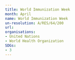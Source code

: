 ```yaml
---
title: World Immunization Week
month: April
name: World Immunization Week
un-resolution: A/RES/64/200
url: 
organisations:
- United Nations
- World Health Organization
SDGs:
- 3
---
```



